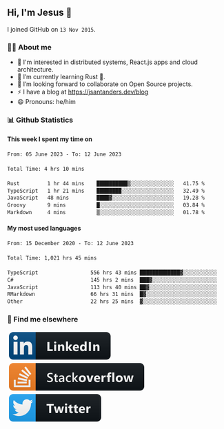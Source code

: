 ## Hi, I'm Jesus 👋

I joined GitHub on `13 Nov 2015`.

<!-- Talking about you -->

### 👨‍💻 About me

- 👦 I'm interested in distributed systems, React.js apps and cloud architecture.
- 🌱 I’m currently learning Rust 🦀.
- 👯 I’m looking forward to collaborate on Open Source projects.
- ⚡️ I have a blog at <https://jsantanders.dev/blog>
- 😄 Pronouns: he/him

### 📊 Github Statistics

#### This week I spent my time on

<!--START_SECTION:weekly-->

```txt
From: 05 June 2023 - To: 12 June 2023

Total Time: 4 hrs 10 mins

Rust         1 hr 44 mins    ██████████▒░░░░░░░░░░░░░░   41.75 %
TypeScript   1 hr 21 mins    ████████░░░░░░░░░░░░░░░░░   32.49 %
JavaScript   48 mins         ████▓░░░░░░░░░░░░░░░░░░░░   19.28 %
Groovy       9 mins          █░░░░░░░░░░░░░░░░░░░░░░░░   03.84 %
Markdown     4 mins          ▒░░░░░░░░░░░░░░░░░░░░░░░░   01.78 %
```

<!--END_SECTION:weekly-->

#### My most used languages

<!--START_SECTION:alltime-->

```txt
From: 15 December 2020 - To: 12 June 2023

Total Time: 1,021 hrs 45 mins

TypeScript                 556 hrs 43 mins █████████████▓░░░░░░░░░░░   54.49 %
C#                         145 hrs 2 mins  ███▓░░░░░░░░░░░░░░░░░░░░░   14.20 %
JavaScript                 113 hrs 40 mins ██▓░░░░░░░░░░░░░░░░░░░░░░   11.13 %
RMarkdown                  66 hrs 31 mins  █▓░░░░░░░░░░░░░░░░░░░░░░░   06.51 %
Other                      22 hrs 25 mins  ▓░░░░░░░░░░░░░░░░░░░░░░░░   02.19 %
```

<!--END_SECTION:alltime-->

### 📢 Find me elsewhere

<p>
  <a target="_blank" href="https://linkedin.com/in/jsantanders">
    <img src="https://github.com/jsantanders/jsantanders/blob/master/img/linkedin.svg" alt="LinkedIn" style="vertical-align:top; margin:4px">
  </a>
  
  <a target="_blank" href="https://stackoverflow.com/users/7318331/jesus-santander">
    <img src="https://github.com/jsantanders/jsantanders/blob/master/img/stackoverflow.svg" alt="StackOverflow" style="vertical-align:top; margin:4px">
  </a>
  
  <a target="_blank" href="http://twitter.com/jsantanders">
    <img src="https://github.com/jsantanders/jsantanders/blob/master/img/twitter.svg" alt="Twitter" style="vertical-align:top; margin:4px">
  </a>
</p>
